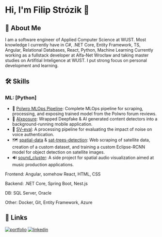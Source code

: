 
# Hi, I'm Filip Strózik 👋


## 🚀 About Me

I am a software engineer of Applied Computer Science at WUST. Most knowledge I currently have in C#, .NET Core, Entity Framework, TS, Angular, Relational Databases, React, Python, Machine Learning
Currently working as a fullstack developer at Alfa-Net Wrocław and taking master studies on Artifitial Inteligence at WUST.
I put strong focus on personal development and learning.


## 🛠 Skills
### ML: [Python]
- 🏫 [Polwro MLOps Pipeline](https://github.com/Filipstrozik/lsdp-mini-project): Complete MLOps pipeline for scraping, processing, and exposing trained model from the Polwro forum reviews. 
- 🔎 [AIxposure](https://github.com/Filipstrozik/AIxposure): Wrapped Deepfake & AI generated content detectors into a background-running mobile application.
- 🪪 [SV-eval](https://github.com/Filipstrozik/SV-eval): A processing pipeline for evaluating the impact of noise on voice authentication.
- 🗺️ [spatial-data](https://github.com/Filipstrozik/spatial-data) & [sat-trees-detection](https://github.com/Filipstrozik/sat-trees-detection): Web scraping of satellite data, creation of a custom dataset, and training a custom Eclipse-RCNN model for object detection on satellite images.
- 🔊 [sound_cluster](https://github.com/Filipstrozik/sound_cluster): A side project for spatial audio visualization aimed at music production applications.


Frontend:
Angular, somehow React, HTML, CSS

Backend: 
.NET Core, Spring Boot, Nest.js

DB:
SQL Server, Oracle

Other:
Docker, Git, Entity Framework, Azure


## 🔗 Links
[![portfolio](https://img.shields.io/badge/my_portfolio-000?style=for-the-badge&logo=ko-fi&logoColor=white)](https://filipstrozik.github.io/Filipstrozik/)
[![linkedin](https://img.shields.io/badge/linkedin-0A66C2?style=for-the-badge&logo=linkedin&logoColor=white)](https://www.linkedin.com/in/filip-str%C3%B3zik-600466248/)

